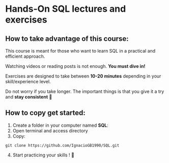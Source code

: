 # Hands-On SQL lectures and exercises


## How to take advantage of this course:

This course is meant for those who want to learn SQL in a practical and efficient approach. 

Watching videos or reading posts is not enough. **You must dive in!**

Exercises are designed to take between **10-20 minutes** depending in your skill/experience level.

Do not worry if you take longer. The important things is that you give it a try and **stay consistent** 💪

## How to copy get started:
1. Create a folder in your computer named **SQL**:
2. Open terminal and access directory
3. Copy:
~~~
git clone https://github.com/IgnacioGB1990/SQL.git
~~~
4. Start practicing your skills ! 🚀


